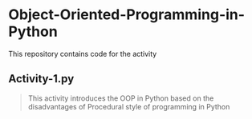 # Object-Oriented-Programming-in-Python
This repository contains code for the activity

## Activity-1.py
> This activity introduces the OOP in Python based on the disadvantages of Procedural style of programming in Python



